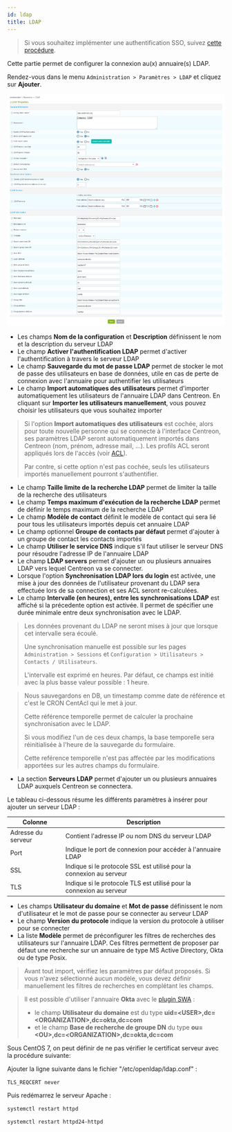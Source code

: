 ```yaml
---
id: ldap
title: LDAP
---
```


> Si vous souhaitez implémenter une authentification SSO, suivez
> [cette procédure](centreon-ui.html#sso).

Cette partie permet de configurer la connexion au(x) annuaire(s) LDAP.

Rendez-vous dans le menu `Administration > Paramètres > LDAP` et cliquez
sur **Ajouter**.

![image](../../assets/administration/parameters-ldap-add.png)

- Les champs **Nom de la configuration** et **Description** définissent le nom
et la description du serveur LDAP
- Le champ **Activer l'authentification LDAP** permet d'activer
l'authentification à travers le serveur LDAP
- Le champ **Sauvegarde du mot de passe LDAP** permet de stocker le mot de
passe des utilisateurs en base de données, utile en cas de perte de
connexion avec l'annuaire pour authentifier les utilisateurs
- Le champ **Import automatiques des utilisateurs** permet d'importer
automatiquement les utilisateurs de l'annuaire LDAP dans Centreon. En
cliquant sur **Importer les utilisateurs manuellement**, vous pouvez choisir
les utilisateurs que vous souhaitez importer

> Si l'option **Import automatiques des utilisateurs** est cochée, alors pour
> toute nouvelle personne qui se connecte à l'interface Centreon, ses paramètres
> LDAP seront automatiquement importés dans Centreon (nom, prénom, adresse mail,
> ...). Les profils ACL seront appliqués lors de l'accès (voir
> [ACL](../access-control-lists.html)).
>
> Par contre, si cette option n'est pas cochée, seuls les utilisateurs
> importés manuellement pourront s'authentifier.

- Le champ **Taille limite de la recherche LDAP** permet de limiter la taille
de la recherche des utilisateurs
- Le champ **Temps maximum d'exécution de la recherche LDAP** permet de
définir le temps maximum de la recherche LDAP
- Le champ **Modèle de contact** définit le modèle de contact qui sera lié
pour tous les utilisateurs importés depuis cet annuaire LDAP
- Le champ optionnel **Groupe de contacts par défaut** permet d'ajouter à un
groupe de contact les contacts importés
- Le champ **Utiliser le service DNS** indique s'il faut utiliser le serveur
DNS pour résoudre l'adresse IP de l'annuaire LDAP
- Le champ **LDAP servers** permet d'ajouter un ou plusieurs annuaires LDAP
vers lequel Centreon va se connecter.
- Lorsque l'option **Synchronisation LDAP lors du login** est activée, une
mise à jour des données de l'utilisateur provenant du LDAP sera effectuée
lors de sa connection et ses ACL seront re-calculées.
- Le champ **Intervalle (en heures), entre les synchronisations LDAP** est
affiché si la précedente option est activée. Il permet de spécifier une
durée minimale entre deux synchronisation avec le LDAP.

> Les données provenant du LDAP ne seront mises à jour que lorsque cet intervalle
> sera écoulé.
>
> Une synchronisation manuelle est possible sur les pages
> `Administration > Sessions` et `Configuration > Utilisateurs > Contacts /
> Utilisateurs`.
>
> L'intervalle est exprimé en heures. Par défaut, ce champs est initié avec la
> plus basse valeur possible : 1 heure.

> Nous sauvegardons en DB, un timestamp comme date de référence et c'est le CRON
> CentAcl qui le met à jour.
>
> Cette référence temporelle permet de calculer la prochaine synchronisation avec
> le LDAP.
>
> Si vous modifiez l'un de ces deux champs, la base temporelle sera réinitialisée
> à l'heure de la sauvegarde du formulaire.
>
> Cette reférence temporelle n'est pas affectée par les modifications apportées
> sur les autres champs du formulaire.

- La section **Serveurs LDAP** permet d'ajouter un ou plusieurs annuaires LDAP
auxquels Centreon se connectera.

Le tableau ci-dessous résume les différents paramètres à insérer pour ajouter un
serveur LDAP :

| Colonne            | Description                                                          |
| ------------------ | -------------------------------------------------------------------- |
| Adresse du serveur | Contient l'adresse IP ou nom DNS du serveur LDAP                     |
| Port               | Indique le port de connexion pour accéder à l'annuaire LDAP          |
| SSL                | Indique si le protocole SSL est utilisé pour la connexion au serveur |
| TLS                | Indique si le protocole TLS est utilisé pour la connexion au serveur |

- Les champs **Utilisateur du domaine** et **Mot de passe** définissent le nom
d'utilisateur et le mot de passe pour se connecter au serveur LDAP
- Le champ **Version du protocole** indique la version du protocole à utiliser
pour se connecter
- La liste **Modèle** permet de préconfigurer les filtres de recherches des
utilisateurs sur l'annuaire LDAP. Ces filtres permettent de proposer par
défaut une recherche sur un annuaire de type MS Active Directory, Okta ou
de type Posix.

> Avant tout import, vérifiez les paramètres par défaut proposés. Si vous n'avez
> sélectionné aucun modèle, vous devez définir manuellement les filtres de
> recherches en complétant les champs.

> Il est possible d'utiliser l'annuaire **Okta** avec le [plugin
> SWA](https://help.okta.com/en/prod/Content/Topics/Apps/Apps_Configure_Template_App.htm) :
>
> - le champ **Utilisateur du domaine** est du type
> **uid=\<USER\>,dc=\<ORGANIZATION\>,dc=okta,dc=com**
> - et le champ **Base de recherche de groupe DN** du type
> **ou=\<OU\>,dc=\<ORGANIZATION\>,dc=okta,dc=com**

Sous CentOS 7, on peut définir de ne pas vérifier le certificat serveur avec la
procédure suivante:

Ajouter la ligne suivante dans le fichier "/etc/openldap/ldap.conf" :

```shell
TLS_REQCERT never
```

Puis redémarrez le serveur Apache :

<!--DOCUSAURUS_CODE_TABS-->
<!--CentOS / Oracle Linux 8-->
```shell
systemctl restart httpd
```
<!--CentOS 7-->
```shell
systemctl restart httpd24-httpd
```
<!--END_DOCUSAURUS_CODE_TABS-->
